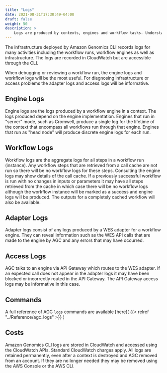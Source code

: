 ```yaml
---
title: "Logs"
date: 2021-08-31T17:30:49-04:00
draft: false
weight: 50
description: >
    Logs are produced by contexts, engines and workflow tasks. Understanding how to access them is critical to monitoring and debugging workflows.
---
```


The infrastructure deployed by Amazon Genomics CLI records logs for many activities including the workflow runs, workflow
engines as well as infrastructure. The logs are recorded in CloudWatch but are accessible through the CLI.

When debugging or reviewing a workflow run, the engine logs and workflow logs will be the most useful. For diagnosing
infrastructure or access problems the adapter logs and access logs will be informative.

## Engine Logs

Engine logs are the logs produced by a workflow engine in a context. The logs produced depend on the engine implementation.
Engines that run in "server" mode, such as Cromwell, produce a single log for the lifetime of the context that encompass
all workflows run through that engine. Engines that run as "head node" will produce discrete engine logs for each run.

## Workflow Logs

Workflow logs are the aggregate logs for all steps in a workflow run (instance). Any workflow steps that are retrieved from
a call cache are not run so there will be no workflow logs for these steps. Consulting the engine logs may show details of
the call cache. If a previously successful workflow is run with no changes in inputs or parameters it may have all steps
retrieved from the cache in which case there will be no workflow logs although the workflow instance will be marked as a 
success and engine logs will be produced. The outputs for a completely cached workflow will also be available.

## Adapter Logs

Adapter logs consist of any logs produced by a WES adapter for a workflow engine. They can reveal information such as
the WES API calls that are made to the engine by AGC and any errors that may have occurred. 

## Access Logs

AGC talks to an engine via
API Gateway which routes to the WES adapter. If an expected call does not appear in the adapter logs it may have been
blocked or incorrectly routed in the API Gateway. The API Gateway access logs may be informative in this case.

## Commands

A full reference of AGC `logs` commands are available [here]( {{< relref "../Reference/agc_logs" >}} )

## Costs

Amazon Genomics CLI logs are stored in CloudWatch and accessed using the CloudWatch APIs. Standard CloudWatch charges apply.
All logs are retained permanently, even after a context is destroyed and AGC removed from an account. If they are no longer needed they may be removed
using the AWS Console or the AWS CLI.